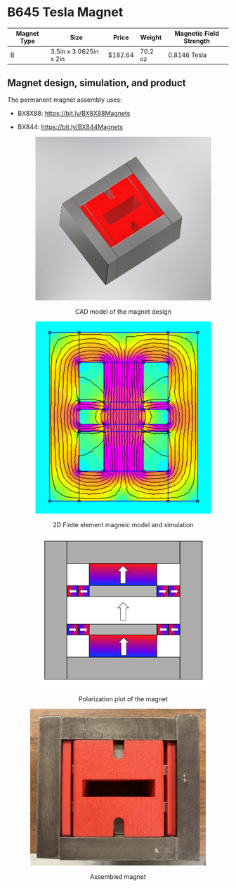 # B645 Tesla Magnet

| Magnet Type | Size                        | Price      | Weight    | Magnetic Field Strength |  
| ----------- | --------------------------- | ---------- | --------- | ----------------------- | 
|      B      |    3.5in x 3.0625in x 2in   |   $182.64  |  70.2 oz  |      0.8146 Tesla       | 

## Magnet design, simulation, and product
The permanent magnet assembly uses:
* BX8X88: https://bit.ly/BX8X88Magnets 
* BX844:  https://bit.ly/BX844Magnets 


  <div style="text-align: center;">
    <img src="media/CAD_Model.PNG" width="400">
    <p>CAD model of the magnet design</p>
  </div>

  
  <div style="text-align: center;">
    <img src="media/Simulation.PNG" width="400">
    <p>2D Finite element magneic model and simulation</p>
  </div>

  
  <div style="text-align: center;">
    <img src="media/Polarization_Plot.PNG" width="400">
    <p>Polarization plot of the magnet</p>
  </div>
</div>


<div style="text-align: center;">
    <img src="media/Prototype.jpg" width="400">
    <p>Assembled magnet</p>
  </div>

  
